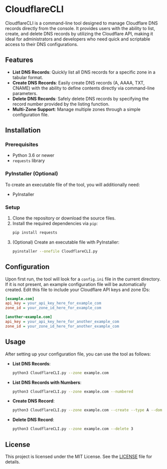 # CloudflareCLI

CloudflareCLI is a command-line tool designed to manage Cloudflare DNS records directly from the console. It provides users with the ability to list, create, and delete DNS records by utilizing the Cloudflare API, making it ideal for administrators and developers who need quick and scriptable access to their DNS configurations.

## Features

- **List DNS Records**: Quickly list all DNS records for a specific zone in a tabular format.
- **Create DNS Records**: Easily create DNS records (A, AAAA, TXT, CNAME) with the ability to define contents directly via command-line parameters.
- **Delete DNS Records**: Safely delete DNS records by specifying the record number provided by the listing function.
- **Multi-Zone Support**: Manage multiple zones through a simple configuration file.

## Installation

### Prerequisites

- Python 3.6 or newer
- `requests` library

### PyInstaller (Optional)

To create an executable file of the tool, you will additionally need:

- PyInstaller

### Setup

1. Clone the repository or download the source files.
2. Install the required dependencies via `pip`:
   ```bash
   pip install requests
   ```
3. (Optional) Create an executable file with PyInstaller:
   ```bash
   pyinstaller --onefile CloudflareCLI.py
   ```

## Configuration

Upon first run, the tool will look for a `config.ini` file in the current directory. If it is not present, an example configuration file will be automatically created. Edit this file to include your Cloudflare API keys and zone IDs:

```ini
[example.com]
api_key = your_api_key_here_for_example_com
zone_id = your_zone_id_here_for_example_com

[another-example.com]
api_key = your_api_key_here_for_another_example_com
zone_id = your_zone_id_here_for_another_example_com
```

## Usage

After setting up your configuration file, you can use the tool as follows:

- **List DNS Records**:
  ```bash
  python3 CloudflareCLI.py --zone example.com
  ```
- **List DNS Records with Numbers**:
  ```bash
  python3 CloudflareCLI.py --zone example.com --numbered
  ```
- **Create DNS Record**:
  ```bash
  python3 CloudflareCLI.py --zone example.com --create --type A --domain subdomain.example.com --content 192.0.2.1
  ```
- **Delete DNS Record**:
  ```bash
  python3 CloudflareCLI.py --zone example.com --delete 3
  ```

## License

This project is licensed under the MIT License. See the [LICENSE](LICENSE.md) file for details.
